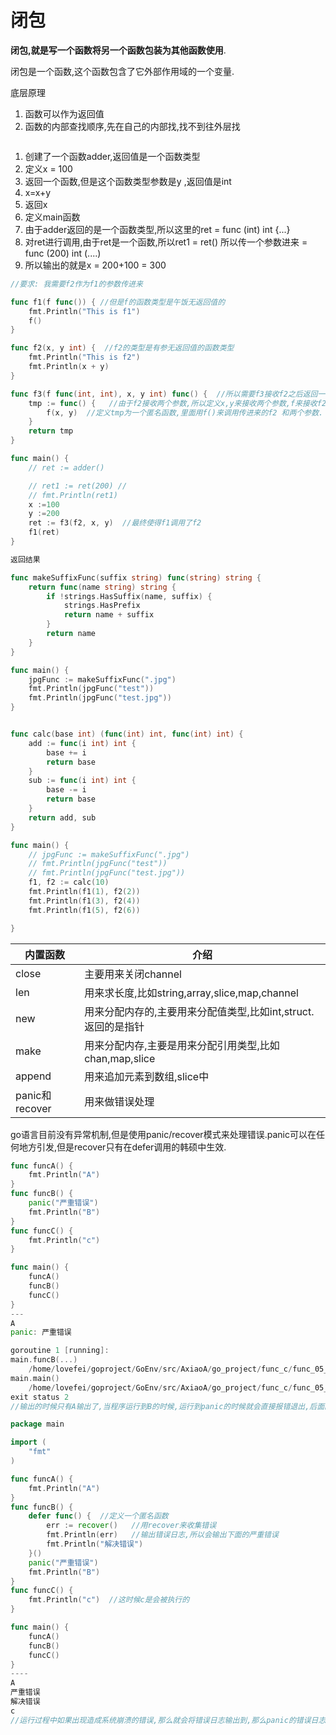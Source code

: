 # 闭包

__闭包,就是写一个函数将另一个函数包装为其他函数使用__.

闭包是一个函数,这个函数包含了它外部作用域的一个变量.

底层原理

1. 函数可以作为返回值
2. 函数的内部查找顺序,先在自己的内部找,找不到往外层找

```go

```

1. 创建了一个函数adder,返回值是一个函数类型
2. 定义x = 100
3. 返回一个函数,但是这个函数类型参数是y ,返回值是int
4. x=x+y
5. 返回x
6. 定义main函数
7. 由于adder返回的是一个函数类型,所以这里的ret = func (int) int {...}
8. 对ret进行调用,由于ret是一个函数,所以ret1 = ret()  所以传一个参数进来 = func (200) int (....)
9. 所以输出的就是x = 200+100 = 300

```go
//要求: 我需要f2作为f1的参数传进来

func f1(f func()) { //但是f的函数类型是午饭无返回值的
	fmt.Println("This is f1")
	f()
}

func f2(x, y int) {  //f2的类型是有参无返回值的函数类型
	fmt.Println("This is f2")
	fmt.Println(x + y)
}

func f3(f func(int, int), x, y int) func() {  //所以需要f3接收f2之后返回一个无参无返回值的函数
	tmp := func() {   //由于f2接收两个参数,所以定义x,y来接收两个参数,f来接收f2
        f(x, y)  //定义tmp为一个匿名函数,里面用f()来调用传进来的f2 和两个参数.
	}
	return tmp
}

func main() {
	// ret := adder()

	// ret1 := ret(200) //
	// fmt.Println(ret1)
    x :=100
    y :=200
	ret := f3(f2, x, y)  //最终使得f1调用了f2
	f1(ret)
}

返回结果


```

```go
func makeSuffixFunc(suffix string) func(string) string {
	return func(name string) string {
		if !strings.HasSuffix(name, suffix) {
			strings.HasPrefix
			return name + suffix
		}
		return name
	}
}

func main() {
	jpgFunc := makeSuffixFunc(".jpg")
	fmt.Println(jpgFunc("test"))
	fmt.Println(jpgFunc("test.jpg"))
}

```

```go

func calc(base int) (func(int) int, func(int) int) {
	add := func(i int) int {
		base += i
		return base
	}
	sub := func(i int) int {
		base -= i
		return base
	}
	return add, sub
}

func main() {
	// jpgFunc := makeSuffixFunc(".jpg")
	// fmt.Println(jpgFunc("test"))
	// fmt.Println(jpgFunc("test.jpg"))
	f1, f2 := calc(10)
	fmt.Println(f1(1), f2(2))
	fmt.Println(f1(3), f2(4))
	fmt.Println(f1(5), f2(6))

}

```

| 内置函数       | 介绍                                                         |
| -------------- | ------------------------------------------------------------ |
| close          | 主要用来关闭channel                                          |
| len            | 用来求长度,比如string,array,slice,map,channel                |
| new            | 用来分配内存的,主要用来分配值类型,比如int,struct.返回的是指针 |
| make           | 用来分配内存,主要是用来分配引用类型,比如chan,map,slice       |
| append         | 用来追加元素到数组,slice中                                   |
| panic和recover | 用来做错误处理                                               |



go语言目前没有异常机制,但是使用panic/recover模式来处理错误.panic可以在任何地方引发,但是recover只有在defer调用的韩硕中生效.

```go
func funcA() {
	fmt.Println("A")
}
func funcB() {
	panic("严重错误")
	fmt.Println("B")
}
func funcC() {
	fmt.Println("c")
}

func main() {
	funcA()
	funcB()
	funcC()
}
---
A
panic: 严重错误

goroutine 1 [running]:
main.funcB(...)
	/home/lovefei/goproject/GoEnv/src/AxiaoA/go_project/func_c/func_05_bibao/panic/main.go:11
main.main()
	/home/lovefei/goproject/GoEnv/src/AxiaoA/go_project/func_c/func_05_bibao/panic/main.go:20 +0x96
exit status 2
//输出的时候只有A输出了,当程序运行到B的时候,运行到panic的时候就会直接报错退出,后面的就不会执行.
```

```go
package main

import (
	"fmt"
)

func funcA() {
	fmt.Println("A")
}
func funcB() {
	defer func() {  //定义一个匿名函数 
		err := recover()   //用recover来收集错误
		fmt.Println(err)   //输出错误日志,所以会输出下面的严重错误
		fmt.Println("解决错误")
	}()
	panic("严重错误")
	fmt.Println("B")
}
func funcC() {
	fmt.Println("c")  //这时候c是会被执行的
}

func main() {
	funcA()
	funcB()
	funcC()
}
----
A
严重错误
解决错误
c
//运行过程中如果出现造成系统崩溃的错误,那么就会将错误日志输出到,那么panic的错误日志就不会被输出,B的结果也不会被输出,
```





















